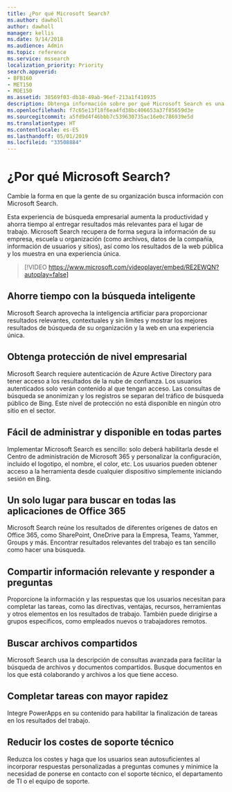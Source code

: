 ```yaml
---
title: ¿Por qué Microsoft Search?
ms.author: dawholl
author: dawholl
manager: kellis
ms.date: 9/14/2018
ms.audience: Admin
ms.topic: reference
ms.service: mssearch
localization_priority: Priority
search.appverid:
- BFB160
- MET150
- MOE150
ms.assetid: 38569f03-db18-49ab-96ef-213a1f410935
description: Obtenga información sobre por qué Microsoft Search es una búsqueda empresarial inteligente para el lugar de trabajo moderno.
ms.openlocfilehash: f7c65e13f18f6ea4fd38bc406653a37f85659d3e
ms.sourcegitcommit: a5fd9d4f46bbb7c539630735ac16e0c786939e5d
ms.translationtype: HT
ms.contentlocale: es-ES
ms.lasthandoff: 05/01/2019
ms.locfileid: "33508884"
---
```

# <a name="why-microsoft-search"></a>¿Por qué Microsoft Search?

Cambie la forma en que la gente de su organización busca información con Microsoft Search. 
  
Esta experiencia de búsqueda empresarial aumenta la productividad y ahorra tiempo al entregar resultados más relevantes para el lugar de trabajo. Microsoft Search recupera de forma segura la información de su empresa, escuela u organización (como archivos, datos de la compañía, información de usuarios y sitios), así como los resultados de la web pública y los muestra en una experiencia única.

> [!VIDEO https://www.microsoft.com/videoplayer/embed/RE2EWQN?autoplay=false]
  
## <a name="save-time-with-intelligent-search"></a>Ahorre tiempo con la búsqueda inteligente

Microsoft Search aprovecha la inteligencia artificiar para proporcionar resultados relevantes, contextuales y sin límites y mostrar los mejores resultados de búsqueda de su organización y la web en una experiencia única.
  
## <a name="get-enterprise-grade-protection"></a>Obtenga protección de nivel empresarial

Microsoft Search requiere autenticación de Azure Active Directory para tener acceso a los resultados de la nube de confianza. Los usuarios autenticados solo verán contenido al que tengan acceso. Las consultas de búsqueda se anonimizan y los registros se separan del tráfico de búsqueda público de Bing. Este nivel de protección no está disponible en ningún otro sitio en el sector.
  
## <a name="easy-to-administer-and-available-everywhere"></a>Fácil de administrar y disponible en todas partes

Implementar Microsoft Search es sencillo: solo deberá habilitarla desde el Centro de administración de Microsoft 365 y personalizar la configuración, incluido el logotipo, el nombre, el color, etc. Los usuarios pueden obtener acceso a la herramienta desde cualquier dispositivo simplemente iniciando sesión en Bing.
  
## <a name="one-place-to-search-across-office-365-apps"></a>Un solo lugar para buscar en todas las aplicaciones de Office 365

Microsoft Search reúne los resultados de diferentes orígenes de datos en Office 365, como SharePoint, OneDrive para la Empresa, Teams, Yammer, Groups y más. Encontrar resultados relevantes del trabajo es tan sencillo como hacer una búsqueda.
  
## <a name="share-authoritative-information-and-answer-questions"></a>Compartir información relevante y responder a preguntas

Proporcione la información y las respuestas que los usuarios necesitan para completar las tareas, como las directivas, ventajas, recursos, herramientas y otros elementos en los resultados de trabajo. También puede dirigirse a grupos específicos, como empleados nuevos o trabajadores remotos.
  
## <a name="find-shared-files"></a>Buscar archivos compartidos

Microsoft Search usa la descripción de consultas avanzada para facilitar la búsqueda de archivos y documentos compartidos. Busque documentos en los que está colaborando y archivos a los que tiene acceso. 
  
## <a name="complete-tasks-faster"></a>Completar tareas con mayor rapidez

Integre PowerApps en su contenido para habilitar la finalización de tareas en los resultados del trabajo.
  
## <a name="reduce-support-costs"></a>Reducir los costes de soporte técnico

Reduzca los costes y haga que los usuarios sean autosuficientes al incorporar respuestas personalizadas a preguntas comunes y minimice la necesidad de ponerse en contacto con el soporte técnico, el departamento de TI o el equipo de soporte.
  

